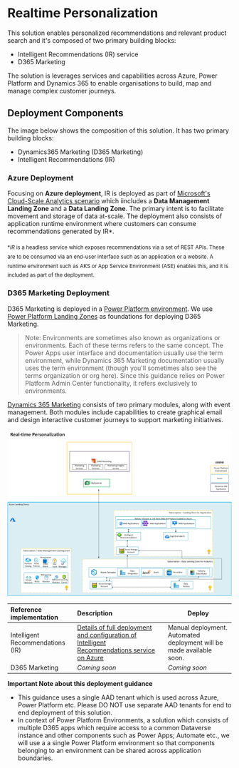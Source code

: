 # Realtime Personalization

This solution enables personalized recommendations and relevant product search and it's composed of two primary building blocks:

- Intelligent Recommendations (IR) service
- D365 Marketing

The solution is leverages services and capabilities across Azure, Power Platform and Dynamics 365 to enable organisations to build, map and manage complex customer journeys.

## Deployment Components

The image below shows the composition of this solution. It has two primary building blocks:

- Dynamics365 Marketing (D365 Marketing)
- Intelligent Recommendations (IR)

### Azure Deployment

Focusing on **Azure deployment**, IR is deployed as part of [Microsoft's Cloud-Scale Analytics scenario](https://github.com/Azure/data-product-analytics) which iincludes a **Data Management Landing Zone** and a **Data Landing Zone**. The primary intent is to facilitate movement and storage of data at-scale. The deployment also consists of application runtime environment where customers can consume recommendations generated by IR*.

<sub>**IR* is a headless service which exposes recommendations via a set of REST APIs. These are to be consumed via an end-user interface such as an application or a website. A runtime environment such as AKS or App Service Environment (ASE) enables this, and it is included as part of the deployment.</sub>

### D365 Marketing Deployment

D365 Marketing is deployed in a [Power Platform environment](https://docs.microsoft.com/power-platform/admin/environments-overview). We use [Power Platform Landing Zones](https://github.com/microsoft/industry/tree/main/foundations/powerPlatform) as foundations for deploying D365 Marketing.

> Note: Environments are sometimes also known as organizations or environments. Each of these terms refers to the same concept. The Power Apps user interface and documentation usually use the term environment, while Dynamics 365 Marketing documentation usually uses the term environment (though you'll sometimes also see the terms organization or org here). Since this guidance relies on Power Platform Admin Center functionality, it refers exclusively to environments.

[Dynamics 365 Marketing](https://docs.microsoft.com/dynamics365/marketing/overview) consists of two primary modules, along with event management. Both modules include capabilities to create graphical email and design interactive customer journeys to support marketing initiatives.

![realtime-personalization](./media/realtime.png)

| Reference implementation | Description | Deploy |
|:----------------------|:------------|--------|
| Intelligent Recommendations (IR) |[Details of full deployment and configuration of Intelligent Recommendations service on Azure](./ir/README.md)| Manual deployment. Automated deployment will be made available soon.
| D365 Marketing |*Coming soon* | *Coming soon*

**Important Note about this deployment guidance**

- This guidance uses a single AAD tenant which is used across Azure, Power Platform etc. Please DO NOT use separate AAD tenants for end to end deployment of this solution.
- In context of Power Platform Environments, a solution which consists of multiple D365 apps which require access to a common Dataverse instance and other components such as Power Apps; Automate etc., we will use a a single Power Platform environment so that components belonging to an environment can be shared across application boundaries.
